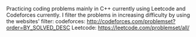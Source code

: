 Practicing coding problems mainly in C++ currently using Leetcode and Codeforces currently. I filter the problems in increasing difficulty by using the websites'
filter:
codeforces: http://codeforces.com/problemset?order=BY_SOLVED_DESC
Leetcode: https://leetcode.com/problemset/all/
